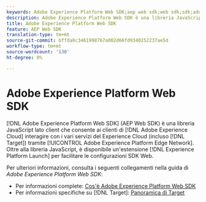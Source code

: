 ```yaml
---
keywords: Adobe Experience Platform Web SDK;aep web sdk;web sdk;sdk;adobe experience cloud;platform edge network;adobe experience platform edge network;edge network;aep edge network
description: Adobe Experience Platform Web SDK è una libreria JavaScript lato client che consente ai clienti di Adobe Experience Cloud di interagire con i vari servizi nel Experience Cloud di  attraverso Adobe Experience Platform Edge Network.
title: Adobe Experience Platform Web SDK
feature: AEP Web SDK
translation-type: tm+mt
source-git-commit: bffda8c3461998767a002d66fd9340252237ae5d
workflow-type: tm+mt
source-wordcount: '130'
ht-degree: 0%

---
```



# Adobe Experience Platform Web SDK

[!DNL Adobe Experience Platform Web SDK] (AEP Web SDK) è una libreria JavaScript lato client che consente ai clienti di  [!DNL Adobe Experience Cloud] interagire con i vari servizi del Experience Cloud  (incluso  [!DNL Target]) tramite  [!UICONTROL Adobe Experience Platform Edge Network]. Oltre alla libreria JavaScript, è disponibile un&#39;estensione [!DNL Experience Platform Launch] per facilitare le configurazioni SDK Web.

Per ulteriori informazioni, consulta i seguenti collegamenti nella guida di *Adobe Experience Platform Web SDK*:

* Per informazioni complete: [Cos&#39;è Adobe Experience Platform Web SDK](/help/c-implementing-target/c-implementing-target-for-client-side-web/aep-web-sdk.md)
* Per informazioni specifiche su [!DNL Target]: [Panoramica di Target](https://experienceleague.adobe.com/docs/experience-platform/edge/personalization/adobe-target/target-overview.html)
